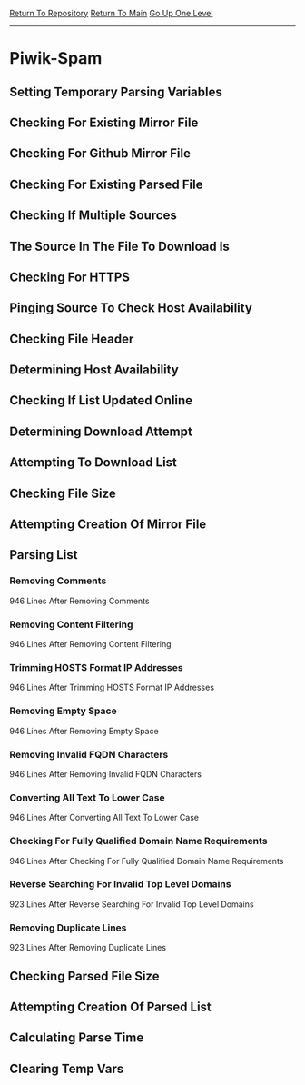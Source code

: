 [Return To Repository](https://github.com/deathbybandaid/piholeparser/)
[Return To Main](https://github.com/deathbybandaid/piholeparser/blob/master/RecentRunLogs/Mainlog.md)
[Go Up One Level](https://github.com/deathbybandaid/piholeparser/blob/master/RecentRunLogs/TopLevelScripts/30-Processing-External-Blacklists.md)
____________________________________
# Piwik-Spam
## Setting Temporary Parsing Variables
## Checking For Existing Mirror File
## Checking For Github Mirror File
## Checking For Existing Parsed File
## Checking If Multiple Sources
## The Source In The File To Download Is
## Checking For HTTPS
## Pinging Source To Check Host Availability
## Checking File Header
## Determining Host Availability
## Checking If List Updated Online
## Determining Download Attempt
## Attempting To Download List
## Checking File Size
## Attempting Creation Of Mirror File
## Parsing List
### Removing Comments
946 Lines After Removing Comments
### Removing Content Filtering
946 Lines After Removing Content Filtering
### Trimming HOSTS Format IP Addresses
946 Lines After Trimming HOSTS Format IP Addresses
### Removing Empty Space
946 Lines After Removing Empty Space
### Removing Invalid FQDN Characters
946 Lines After Removing Invalid FQDN Characters
### Converting All Text To Lower Case
946 Lines After Converting All Text To Lower Case
### Checking For Fully Qualified Domain Name Requirements
946 Lines After Checking For Fully Qualified Domain Name Requirements
### Reverse Searching For Invalid Top Level Domains
923 Lines After Reverse Searching For Invalid Top Level Domains
### Removing Duplicate Lines
923 Lines After Removing Duplicate Lines
## Checking Parsed File Size
## Attempting Creation Of Parsed List
## Calculating Parse Time
## Clearing Temp Vars
